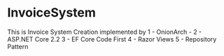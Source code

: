 # InvoiceSystem
This is Invoice System Creation 
implemented by 
1 - OnionArch - 
2 - ASP.NET Core 2.2 
3 - EF Core Code First
4 - Razor Views 
5 - Repository Pattern
